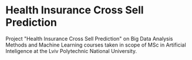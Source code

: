 # Health Insurance Cross Sell Prediction
Project "Health Insurance Cross Sell Prediction" on Big Data Analysis Methods and Machine Learning courses taken in scope of MSc in Artificial Inteligence at the Lviv Polytechnic National University.
